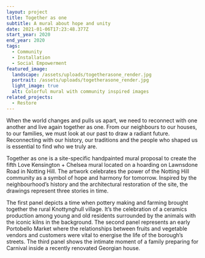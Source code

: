 ```yaml
---
layout: project
title: Together as one
subtitle: A mural about hope and unity
date: 2021-01-06T17:23:48.377Z
start_year: 2020
end_year: 2020
tags:
  - Community
  - Installation
  - Social Empowerment
featured_image:
  landscape: /assets/uploads/togetherasone_render.jpg
  portrait: /assets/uploads/togetherasone_render.jpg
  light_image: true
  alt: Colorful mural with community inspired images
related_projects:
  - Restore
---
```

When the world changes and pulls us apart, we need to reconnect with one another and live again together as one. From our neighbours to our houses, to our families, we must look at our past to draw a radiant future. Reconnecting with our history, our traditions and the people who shaped us is essential to find who we truly are.

Together as one is a site-specific handpainted mural proposal to create the fifth Love Kensington + Chelsea mural located on a hoarding on Lawnsdone Road in Notting Hill. The artwork celebrates the power of the Notting Hill community as a symbol of hope and harmony for tomorrow. Inspired by the neighbourhood’s history and the architectural restoration of the site, the drawings represent three stories in time. 

The first panel depicts a time when pottery making and farming brought together the rural Knottynghull village. It’s the celebration of a ceramics production among young and old residents surrounded by the animals with the iconic kilns in the background. The second panel represents an early Portobello Market where the relationships between fruits and vegetable vendors and customers were vital to energise the life of the borough’s streets. The third panel shows the intimate moment of a family preparing for Carnival inside a recently renovated Georgian house.